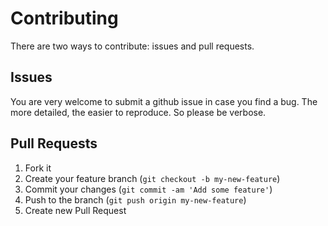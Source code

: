 
# Contributing

There are two ways to contribute: issues and pull requests.

## Issues

You are very welcome to submit a github issue in case you find a bug.
The more detailed, the easier to reproduce. So please be verbose.

## Pull Requests

1. Fork it
2. Create your feature branch (`git checkout -b my-new-feature`)
3. Commit your changes (`git commit -am 'Add some feature'`)
4. Push to the branch (`git push origin my-new-feature`)
5. Create new Pull Request

